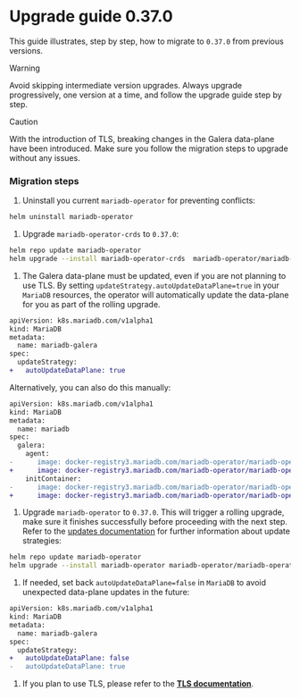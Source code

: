 # Upgrade guide 0.37.0

This guide illustrates, step by step, how to migrate to `0.37.0` from previous versions.

> [!WARNING]
> Avoid skipping intermediate version upgrades. Always upgrade progressively, one version at a time, and follow the upgrade guide step by step.

> [!CAUTION]
> With the introduction of TLS, breaking changes in the Galera data-plane have been introduced. Make sure you follow the migration steps to upgrade without any issues.


### Migration steps

1. Uninstall you current `mariadb-operator` for preventing conflicts:
```bash
helm uninstall mariadb-operator
```

1. Upgrade `mariadb-operator-crds` to `0.37.0`:
```bash
helm repo update mariadb-operator
helm upgrade --install mariadb-operator-crds  mariadb-operator/mariadb-operator-crds --version 0.37.0
```

1. The Galera data-plane must be updated, even if you are not planning to use TLS. By setting `updateStrategy.autoUpdateDataPlane=true` in your `MariaDB` resources, the operator will automatically update the data-plane for you as part of the rolling upgrade.
```diff
apiVersion: k8s.mariadb.com/v1alpha1
kind: MariaDB
metadata:
  name: mariadb-galera
spec:
  updateStrategy:
+   autoUpdateDataPlane: true
```

Alternatively, you can also do this manually:
```diff
apiVersion: k8s.mariadb.com/v1alpha1
kind: MariaDB
metadata:
  name: mariadb
spec:
  galera:
    agent:
-      image: docker-registry3.mariadb.com/mariadb-operator/mariadb-operator:0.36.0
+      image: docker-registry3.mariadb.com/mariadb-operator/mariadb-operator:0.37.0
    initContainer:
-      image: docker-registry3.mariadb.com/mariadb-operator/mariadb-operator:0.36.0
+      image: docker-registry3.mariadb.com/mariadb-operator/mariadb-operator:0.37.0
```

1. Upgrade `mariadb-operator` to `0.37.0`. This will trigger a rolling upgrade, make sure it finishes successfully before proceeding with the next step. Refer to the [updates documentation](../UPDATES.md) for further information about update strategies:
```bash 
helm repo update mariadb-operator
helm upgrade --install mariadb-operator mariadb-operator/mariadb-operator --version 0.37.0 
```

1. If needed, set back `autoUpdateDataPlane=false` in `MariaDB` to avoid unexpected data-plane updates in the future:
```diff
apiVersion: k8s.mariadb.com/v1alpha1
kind: MariaDB
metadata:
  name: mariadb-galera
spec:
  updateStrategy:
+   autoUpdateDataPlane: false
-   autoUpdateDataPlane: true
```

1. If you plan to use TLS, please refer to the __[TLS documentation](../TLS.md)__. 